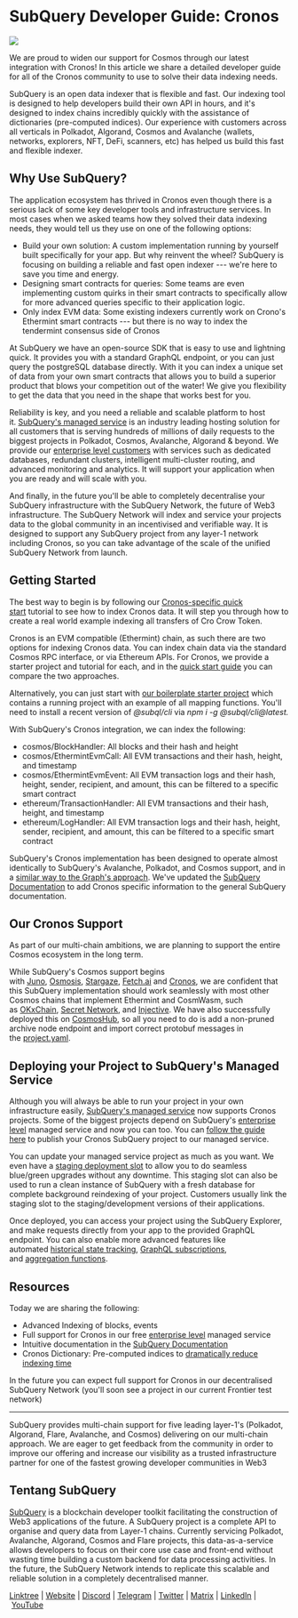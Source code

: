 # SubQuery Developer Guide: Cronos

![](https://miro.medium.com/max/1400/0*yY8BqaoCIHt51SiW)

We are proud to widen our support for Cosmos through our latest integration with Cronos! In this article we share a detailed developer guide for all of the Cronos community to use to solve their data indexing needs.

SubQuery is an open data indexer that is flexible and fast. Our indexing tool is designed to help developers build their own API in hours, and it's designed to index chains incredibly quickly with the assistance of dictionaries (pre-computed indices). Our experience with customers across all verticals in Polkadot, Algorand, Cosmos and Avalanche (wallets, networks, explorers, NFT, DeFi, scanners, etc) has helped us build this fast and flexible indexer.

## Why Use SubQuery?

The application ecosystem has thrived in Cronos even though there is a serious lack of some key developer tools and infrastructure services. In most cases when we asked teams how they solved their data indexing needs, they would tell us they use on one of the following options:

- Build your own solution: A custom implementation running by yourself built specifically for your app. But why reinvent the wheel? SubQuery is focusing on building a reliable and fast open indexer --- we're here to save you time and energy.
- Designing smart contracts for queries: Some teams are even implementing custom quirks in their smart contracts to specifically allow for more advanced queries specific to their application logic.
- Only index EVM data: Some existing indexers currently work on Crono's Ethermint smart contracts --- but there is no way to index the tendermint consensus side of Cronos

At SubQuery we have an open-source SDK that is easy to use and lightning quick. It provides you with a standard GraphQL endpoint, or you can just query the postgreSQL database directly. With it you can index a unique set of data from your own smart contracts that allows you to build a superior product that blows your competition out of the water! We give you flexibility to get the data that you need in the shape that works best for you.

Reliability is key, and you need a reliable and scalable platform to host it. [SubQuery's managed service](https://subquery.network/managedservices) is an industry leading hosting solution for all customers that is serving hundreds of millions of daily requests to the biggest projects in Polkadot, Cosmos, Avalanche, Algorand & beyond. We provide our [enterprise level customers](./20211228-enterprise-hosted.md) with services such as dedicated databases, redundant clusters, intelligent multi-cluster routing, and advanced monitoring and analytics. It will support your application when you are ready and will scale with you.

And finally, in the future you'll be able to completely decentralise your SubQuery infrastructure with the SubQuery Network, the future of Web3 infrastructure. The SubQuery Network will index and service your projects data to the global community in an incentivised and verifiable way. It is designed to support any SubQuery project from any layer-1 network including Cronos, so you can take advantage of the scale of the unified SubQuery Network from launch.

## Getting Started

The best way to begin is by following our [Cronos-specific quick start](https://academy.subquery.network/quickstart/quickstart_chains/cosmos-cronos.html) tutorial to see how to index Cronos data. It will step you through how to create a real world example indexing all transfers of Cro Crow Token.

Cronos is an EVM compatible (Ethermint) chain, as such there are two options for indexing Cronos data. You can index chain data via the standard Cosmos RPC interface, or via Ethereum APIs. For Cronos, we provide a starter project and tutorial for each, and in the [quick start guide](https://academy.subquery.network/quickstart/quickstart_chains/cosmos-cronos.html) you can compare the two approaches.

Alternatively, you can just start with [our boilerplate starter project](https://github.com/subquery/cosmos-subql-starter/tree/main/Cronos) which contains a running project with an example of all mapping functions. You'll need to install a recent version of *@subql/cli* via *npm i -g @subql/cli@latest.*

With SubQuery's Cronos integration, we can index the following:

- cosmos/BlockHandler: All blocks and their hash and height
- cosmos/EthermintEvmCall: All EVM transactions and their hash, height, and timestamp
- cosmos/EthermintEvmEvent: All EVM transaction logs and their hash, height, sender, recipient, and amount, this can be filtered to a specific smart contract
- ethereum/TransactionHandler: All EVM transactions and their hash, height, and timestamp
- ethereum/LogHandler: All EVM transaction logs and their hash, height, sender, recipient, and amount, this can be filtered to a specific smart contract

SubQuery's Cronos implementation has been designed to operate almost identically to SubQuery's Avalanche, Polkadot, and Cosmos support, and in a [similar way to the Graph's approach](https://academy.subquery.network/build/graph-migration.html). We've updated the [SubQuery Documentation](https://academy.subquery.network/build/cosmos-evm.html) to add Cronos specific information to the general SubQuery documentation.

## Our Cronos Support

As part of our multi-chain ambitions, we are planning to support the entire Cosmos ecosystem in the long term.

While SubQuery's Cosmos support begins with [Juno](https://www.junonetwork.io/), [Osmosis](https://osmosis.zone/), [Stargaze](https://stargaze.zone/), [Fetch.ai](https://fetch.ai/) and [Cronos](https://cronos.org/), we are confident that this SubQuery implementation should work seamlessly with most other Cosmos chains that implement Ethermint and CosmWasm, such as [OKxChain](https://www.okex.com/), [Secret Network](https://scrt.network/), and [Injective](https://injective.com/). We have also successfully deployed this on [CosmosHub](https://cosmos.network/), so all you need to do is add a non-pruned archive node endpoint and import correct protobuf messages in the [project.yaml](https://github.com/subquery/juno-subql-starter/blob/a177837a36c86fda8fb2bdbd7a83bb408c89d4bd/project.yaml#L24).

## Deploying your Project to SubQuery's Managed Service

Although you will always be able to run your project in your own infrastructure easily, [SubQuery's managed service](https://subquery.network/managedservices) now supports Cronos projects. Some of the biggest projects depend on SubQuery's [enterprise level](./20211228-enterprise-hosted.md) managed service and now you can too. You can [follow the guide here](https://academy.subquery.network/run_publish/publish.html) to publish your Cronos SubQuery project to our managed service.

You can update your managed service project as much as you want. We even have a [staging deployment slot](./20210604-Deployment-Slots-are-here-for-SubQuery-Projects.md) to allow you to do seamless blue/green upgrades without any downtime. This staging slot can also be used to run a clean instance of SubQuery with a fresh database for complete background reindexing of your project. Customers usually link the staging slot to the staging/development versions of their applications.

Once deployed, you can access your project using the SubQuery Explorer, and make requests directly from your app to the provided GraphQL endpoint. You can also enable more advanced features like automated [historical state tracking](https://academy.subquery.network/run_publish/historical.html), [GraphQL subscriptions](https://academy.subquery.network/run_publish/subscription.html), and [aggregation functions](https://academy.subquery.network/run_publish/aggregate.html).

## Resources

Today we are sharing the following:

- Advanced Indexing of blocks, events
- Full support for Cronos in our free [enterprise level](./20211228-enterprise-hosted.md) managed service
- Intuitive documentation in the [SubQuery Documentation](https://academy.subquery.network/quickstart/quickstart_chains/cosmos-cronos.html)
- Cronos Dictionary: Pre-computed indices to [dramatically reduce indexing time](./20210630-SubQuery-Just-Got-a-lot-Faster-with-the-Dictionary.md)

In the future you can expect full support for Cronos in our decentralised SubQuery Network (you'll soon see a project in our current Frontier test network)

---

SubQuery provides multi-chain support for five leading layer-1's (Polkadot, Algorand, Flare, Avalanche, and Cosmos) delivering on our multi-chain approach. We are eager to get feedback from the community in order to improve our offering and increase our visibility as a trusted infrastructure partner for one of the fastest growing developer communities in Web3

## Tentang SubQuery

[SubQuery](https://subquery.network/) is a blockchain developer toolkit facilitating the construction of Web3 applications of the future. A SubQuery project is a complete API to organise and query data from Layer-1 chains. Currently servicing Polkadot, Avalanche, Algorand, Cosmos and Flare projects, this data-as-a-service allows developers to focus on their core use case and front-end without wasting time building a custom backend for data processing activities. In the future, the SubQuery Network intends to replicate this scalable and reliable solution in a completely decentralised manner.

​​[Linktree](https://linktr.ee/subquerynetwork) | [Website](https://subquery.network/) | [Discord](https://discord.com/invite/subquery) | [Telegram](https://t.me/subquerynetwork) | [Twitter](https://twitter.com/subquerynetwork) | [Matrix](https://matrix.to/#/#subquery:matrix.org) | [LinkedIn](https://www.linkedin.com/company/subquery) | [YouTube](https://www.youtube.com/c/SubQueryNetwork)
